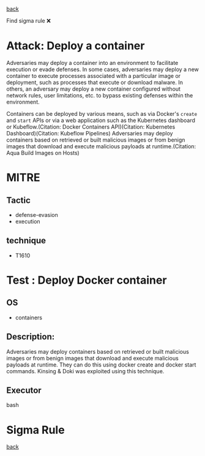 
[back](../index.md)

Find sigma rule :x: 

# Attack: Deploy a container 

Adversaries may deploy a container into an environment to facilitate execution or evade defenses. In some cases, adversaries may deploy a new container to execute processes associated with a particular image or deployment, such as processes that execute or download malware. In others, an adversary may deploy a new container configured without network rules, user limitations, etc. to bypass existing defenses within the environment.

Containers can be deployed by various means, such as via Docker's <code>create</code> and <code>start</code> APIs or via a web application such as the Kubernetes dashboard or Kubeflow.(Citation: Docker Containers API)(Citation: Kubernetes Dashboard)(Citation: Kubeflow Pipelines) Adversaries may deploy containers based on retrieved or built malicious images or from benign images that download and execute malicious payloads at runtime.(Citation: Aqua Build Images on Hosts)

# MITRE
## Tactic
  - defense-evasion
  - execution


## technique
  - T1610


# Test : Deploy Docker container
## OS
  - containers


## Description:
Adversaries may deploy containers based on retrieved or built malicious images or from benign images that download and execute malicious payloads at runtime. They can do this using docker create and docker start commands. Kinsing & Doki was exploited using this technique. 


## Executor
bash

# Sigma Rule


[back](../index.md)
